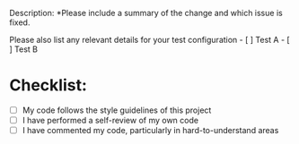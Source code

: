  Description:
 *Please include a summary of the change  and which issue is fixed. 


Please also list  any relevant details for your test configuration - 
[ ] Test A - 
[ ] Test B 

 # Checklist:
* [ ] My code follows the style guidelines of this project 
* [ ]  I have performed a self-review of my own code 
* [ ] I have commented my code, particularly in hard-to-understand areas 

